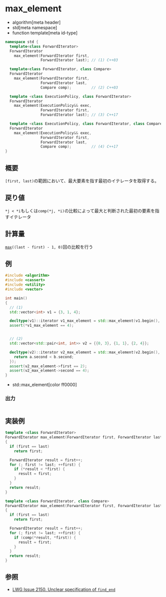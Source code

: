 # max_element
* algorithm[meta header]
* std[meta namespace]
* function template[meta id-type]

```cpp
namespace std {
  template<class ForwardIterator>
  ForwardIterator
    max_element(ForwardIterator first,
                ForwardIterator last); // (1) C++03

  template<class ForwardIterator, class Compare>
  ForwardIterator
    max_element(ForwardIterator first,
                ForwardIterator last,
                Compare comp);         // (2) C++03

  template <class ExecutionPolicy, class ForwardIterator>
  ForwardIterator
    max_element(ExecutionPolicy&& exec,
                ForwardIterator first,
                ForwardIterator last); // (3) C++17

  template <class ExecutionPolicy, class ForwardIterator, class Compare>
  ForwardIterator
    max_element(ExecutionPolicy&& exec,
                ForwardIterator first,
                ForwardIterator last,
                Compare comp);         // (4) C++17
}
```

## 概要
`[first, last)`の範囲において、最大要素を指す最初のイテレータを取得する。



## 戻り値
`*j < *i`もしくは`comp(*j, *i)`の比較によって最大と判断された最初の要素を指すイテレータ


## 計算量
[`max`](max.md)`((last - first) - 1, 0)`回の比較を行う


## 例
```cpp example
#include <algorithm>
#include <cassert>
#include <utility>
#include <vector>

int main()
{
  // (1)
  std::vector<int> v1 = {3, 1, 4};

  decltype(v1)::iterator v1_max_element = std::max_element(v1.begin(), v1.end());
  assert(*v1_max_element == 4);


  // (2)
  std::vector<std::pair<int, int>> v2 = {{0, 3}, {1, 1}, {2, 4}};

  decltype(v2)::iterator v2_max_element = std::max_element(v2.begin(), v2.end(), [](const auto& a, const auto& b) {
    return a.second < b.second;
  });
  assert(v2_max_element->first == 2);
  assert(v2_max_element->second == 4);
}
```
* std::max_element[color ff0000]

### 出力
```
```


## 実装例
```cpp
template <class ForwardIterator>
ForwardIterator max_element(ForwardIterator first, ForwardIterator last)
{
  if (first == last)
    return first;

  ForwardIterator result = first++;
  for (; first != last; ++first) {
    if (*result < *first) {
      result = first;
    }
  }
  return result;
}

template <class ForwardIterator, class Compare>
ForwardIterator max_element(ForwardIterator first, ForwardIterator last, Compare comp)
{
  if (first == last)
    return first;

  ForwardIterator result = first++;
  for (; first != last; ++first) {
    if (comp(*result, *first)) {
      result = first;
    }
  }
  return result;
}
```


## 参照
- [LWG Issue 2150. Unclear specification of `find_end`](http://www.open-std.org/jtc1/sc22/wg21/docs/lwg-defects.html#2150)
